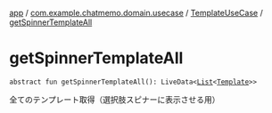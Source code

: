 [app](../../index.md) / [com.example.chatmemo.domain.usecase](../index.md) / [TemplateUseCase](index.md) / [getSpinnerTemplateAll](./get-spinner-template-all.md)

# getSpinnerTemplateAll

`abstract fun getSpinnerTemplateAll(): LiveData<`[`List`](https://kotlinlang.org/api/latest/jvm/stdlib/kotlin.collections/-list/index.html)`<`[`Template`](../../com.example.chatmemo.domain.model.entity/-template/index.md)`>>`

全てのテンプレート取得（選択肢スピナーに表示させる用）

